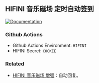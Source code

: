 ## HIFINI 音乐磁场 定时自动签到

[![Documentation](https://img.shields.io/badge/Documentation-blue)](https://ewigl.github.io/notes/posts/202408/auto-checkin/)

### Github Actions

- Github Actions Environment: `HIFINI`
- HIFINI Secret: `COOKIE`

### Related

- [HIFINI 音乐磁场 增强](https://github.com/ewigl/hus)：自动回复。

